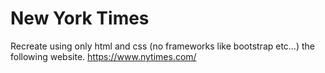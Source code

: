 # New York Times
Recreate using only html and css (no frameworks like bootstrap etc…) the following website.
https://www.nytimes.com/



